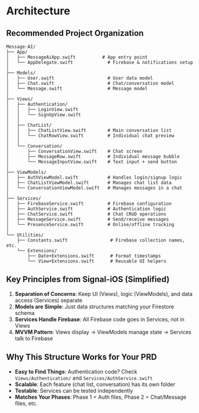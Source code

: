 # Architecture

## **Recommended Project Organization**

```
Message-AI/
├── App/
│   ├── MessageAiApp.swift          # App entry point
│   └── AppDelegate.swift             # Firebase & notifications setup
│
├── Models/
│   ├── User.swift                    # User data model
│   ├── Chat.swift                    # Chat/conversation model
│   └── Message.swift                 # Message model
│
├── Views/
│   ├── Authentication/
│   │   ├── LoginView.swift
│   │   └── SignUpView.swift
│   │
│   ├── ChatList/
│   │   ├── ChatListView.swift        # Main conversation list
│   │   └── ChatRowView.swift         # Individual chat preview
│   │
│   └── Conversation/
│       ├── ConversationView.swift    # Chat screen
│       ├── MessageRow.swift          # Individual message bubble
│       └── MessageInputView.swift    # Text input + send button
│
├── ViewModels/
│   ├── AuthViewModel.swift           # Handles login/signup logic
│   ├── ChatListViewModel.swift       # Manages chat list data
│   └── ConversationViewModel.swift   # Manages messages in a chat
│
├── Services/
│   ├── FirebaseService.swift         # Firebase configuration
│   ├── AuthService.swift             # Authentication logic
│   ├── ChatService.swift             # Chat CRUD operations
│   ├── MessageService.swift          # Send/receive messages
│   └── PresenceService.swift         # Online/offline tracking
│
└── Utilities/
    ├── Constants.swift                # Firebase collection names, etc.
    └── Extensions/
        ├── Date+Extensions.swift      # Format timestamps
        └── View+Extensions.swift      # Reusable UI helpers
```

## **Key Principles from Signal-iOS (Simplified)**

1. **Separation of Concerns**: Keep UI (Views), logic (ViewModels), and data access (Services) separate
2. **Models are Simple**: Just data structures matching your Firestore schema
3. **Services Handle Firebase**: All Firebase code goes in Services, not in Views
4. **MVVM Pattern**: Views display → ViewModels manage state → Services talk to Firebase

## **Why This Structure Works for Your PRD**

- **Easy to Find Things**: Authentication code? Check `Views/Authentication/` and `Services/AuthService.swift`
- **Scalable**: Each feature (chat list, conversation) has its own folder
- **Testable**: Services can be tested independently
- **Matches Your Phases**: Phase 1 = Auth files, Phase 2 = Chat/Message files, etc.
```
